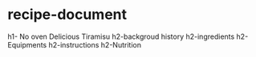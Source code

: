 # recipe-document
h1- No oven Delicious Tiramisu
h2-backgroud history 
h2-ingredients
h2-Equipments
h2-instructions
h2-Nutrition
